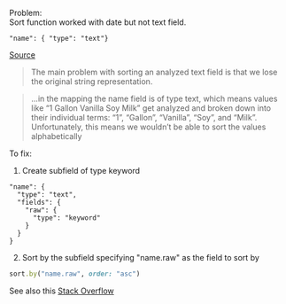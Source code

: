 Problem:  
Sort function worked with date but not text field. 
```
"name": { "type": "text"}
```
[Source](https://kb.objectrocket.com/elasticsearch/how-to-sort-an-analyzed-text-field-in-elasticsearch)
> The main problem with sorting an analyzed text field is that we lose the original string representation.

>...in the mapping the name field is of type text, which means values like “1 Gallon Vanilla Soy Milk” get analyzed and broken down into their individual terms: “1”, “Gallon”, “Vanilla”, “Soy”, and “Milk”. Unfortunately, this means we wouldn’t be able to sort the values alphabetically

To fix:  
1. Create subfield of type keyword
```
"name": {
  "type": "text",
  "fields": {
    "raw": {
      "type": "keyword"
    }
  }
}
```
2. Sort by the subfield specifying "name.raw" as the field to sort by
```ruby
sort.by("name.raw", order: "asc")
```

See also this [Stack Overflow](https://stackoverflow.com/questions/25195653/elastic-search-alphabetical-sorting-based-on-first-character)